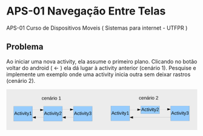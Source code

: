 # APS-01 Navegação Entre Telas
APS-01 Curso de Dispositivos Moveis (  Sistemas para internet - UTFPR )

## Problema
Ao iniciar uma nova activity, ela
assume o primeiro plano. Clicando no botão
voltar do android ( <- ) ela dá lugar à activity
anterior (cenário 1). Pesquise e implemente um
exemplo onde uma activity inicia outra sem
deixar rastros (cenário 2).


![Cenários](https://github.com/MarcusViniciusCavalcanti/APS-01-navegacao-entre-telas/blob/master/NavegaoEntreTelas/doc/image_1.png?raw=true "Descrição dos cenários")
